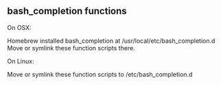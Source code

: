 bash_completion functions
-------------------------

On OSX:

Homebrew installed bash_completion at /usr/local/etc/bash_completion.d
Move or symlink these function scripts there.

On Linux:

Move or symlink these function scripts to /etc/bash_completion.d
